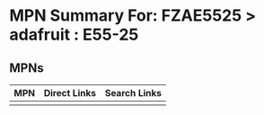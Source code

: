 



# MPN Summary For: FZAE5525 > adafruit : E55-25

## MPNs
  

|MPN|Direct Links|Search Links|
| :--- | :--- | :--- |
||||
